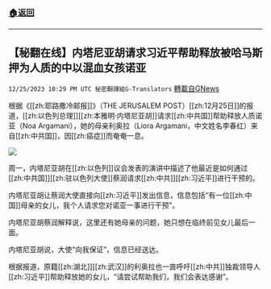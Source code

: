 ###  [:house:返回](README.md)
---


## 【秘翻在线】内塔尼亚胡请求习近平帮助释放被哈马斯押为人质的中以混血女孩诺亚
`12/25/2023 10:29 PM UTC 秘密翻譯組G-Translators` [轉載自GNews](https://gnews.org/articles/2150815)

根据《[[zh:耶路撒冷邮报]]》（THE JERUSALEM POST）[[zh:12月25日]]的报道，[[zh:以色列总理]][[zh:本雅明·内塔尼亚胡]]请求[[zh:中共国]]帮助释放人质诺亚（Noa Argamani），她的母亲利奥拉（Liora Argamani，中文姓名李春红）来自[[zh:中共国]]，因[[zh:癌症]]而奄奄一息。


![](ipfs://QmZhHrJq17aCFjG82xirMqL3WJLxcKfH9Bx8aXVgUiM8B8?.png)


周一，内塔尼亚胡在[[zh:以色列]]议会发表的演讲中描述了他最近是如何通过[[zh:中共国]][[zh:驻以色列大使]]蔡润请求[[zh:中共]][[zh:习近平]]进行干预的。

内塔尼亚胡让蔡润大使直接向[[zh:习近平]]发出信息，信息包括“有一位[[zh:中国]]母亲的女儿，我个人请求您对诺亚一事进行干预”。

内塔尼亚胡蔡润解释说，这里还有她母亲的问题，她只想在临终前见女儿最后一面。

内塔尼亚胡说，大使“向我保证”，信息已经送达。

根据报道，原籍[[zh:湖北]][[zh:武汉]]的利奥拉也一直呼吁[[zh:中共]]独裁领导人[[zh:习近平]]帮助释放她的女儿，“请尝试帮助我们，我们会表达感谢”。
